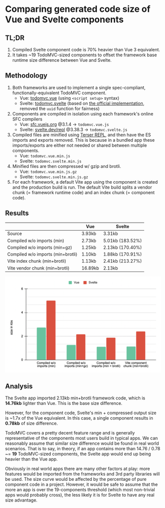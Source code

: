 # Comparing generated code size of Vue and Svelte components

## TL;DR

1. Compiled Svelte component code is 70% heavier than Vue 3 equivalent.
2. It takes ~19 TodoMVC-sized components to offset the framework base runtime size difference between Vue and Svelte.

## Methodology

1. Both frameworks are used to implement a single spec-compliant, functionally-equivalent TodoMVC component.
   - Vue: [todomvc.vue](./todomvc.vue) (using `<script setup>` syntax)
   - Svelte: [todomvc.svelte](./todomvc.svelte) (based on [the official implementation](https://github.com/sveltejs/svelte-todomvc/blob/master/src/TodoMVC.svelte), removed the `uuid` function for fairness)
2. Components are compiled in isolation using each framework's online SFC compilers
   - Vue: [sfc.vuejs.org](https://sfc.vuejs.org/) @3.1.4 -> `todomvc.vue.js`
   - Svelte: [svelte.dev/repl](https://svelte.dev/repl) @3.38.3 -> `todomvc.svelte.js`
3. Compiled files are minified using [Terser REPL](https://try.terser.org/), and then have the ES imports and exports removed. This is because in a bundled app these imports/exports are either not needed or shared between multiple components.
   - Vue: `todomvc.vue.min.js`
   - Svelte: `todomvc.svelte.min.js`
4. Minified files are then compressed w/ gzip and brotli.
   - Vue: `todomvc.vue.min.js.gz`
   - Svelte: `todomvc.svelte.min.js.gz`
5. For each framework, a default Vite app using the component is created and the production build is run. The default Vite build splits a vendor chunk (= framework runtime code) and an index chunk (= component code).

## Results

|                                   | Vue     | Svelte           |
| --------------------------------- | ------- | ---------------- |
| Source                            | 3.93kb  | 3.31kb           |
| Compiled w/o imports (min)        | 2.73kb  | 5.01kb (183.52%) |
| Compiled w/o imports (min+gz)     | 1.25kb  | 2.13kb (170.40%) |
| Compiled w/o imports (min+brotli) | 1.10kb  | 1.88kb (170.91%) |
| Vite index chunk (min+brotli)     | 1.13kb  | 2.41kb (213.27%) |
| Vite vendor chunk (min+brotli)    | 16.89kb | 2.13kb           |

<img src="./chart.png" width="600px">

## Analysis

The Svelte app imported 2.13kb min+brotli framework code, which is **14.76kb** lighter than Vue. This is the base size difference.

However, for the component code, Svelte's min + compressed output size is ~1.7x of the Vue equivalent. In this case, a single component results in **0.78kb** of size difference.

TodoMVC covers a pretty decent feature range and is generally representative of the components most users build in typical apps. We can reasonably assume that similar size difference would be found in real world scenarios. That is to say, in theory, if an app contains more than 14.76 / 0.78 ~= **19** TodoMVC-sized components, the Svelte app would end up being heavier than the Vue app.

Obviously in real world apps there are many other factors at play: more features would be imported from the frameworks and 3rd party libraries will be used. The size curve would be affected by the percentage of pure component code in a project. However, it would be safe to assume that the more an app is over the 19-components threshold (which most non-trivial apps would probably cross), the less likely it is for Svelte to have any real size advantage.
